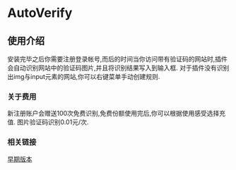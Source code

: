 # AutoVerify

## 使用介绍
安装完毕之后你需要注册登录帐号,而后的时间当你访问带有验证码的网站时,插件会自动识别网站中的验证码图片,并且将识别结果写入到输入框.
对于插件没有识别出img与input元素的网站,你可以右键菜单手动创建规则.

### 关于费用
新注册账户会赠送100次免费识别,免费份额使用完后,你可以根据使用感受选择充值. 图片验证码识别0.01元/次.
### 相关链接
 [早期版本](https://greasyfork.org/zh-CN/scripts/397139-%E4%B8%87%E8%83%BD%E9%AA%8C%E8%AF%81%E7%A0%81%E8%87%AA%E5%8A%A8%E8%BE%93%E5%85%A5)
